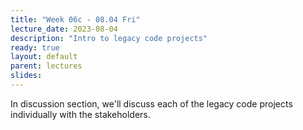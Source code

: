 ```yaml
---
title: "Week 06c - 08.04 Fri"
lecture_date: 2023-08-04
description: "Intro to legacy code projects"
ready: true
layout: default
parent: lectures
slides: 
---
```


In discussion section, we'll discuss each of the legacy code projects
individually with the stakeholders.